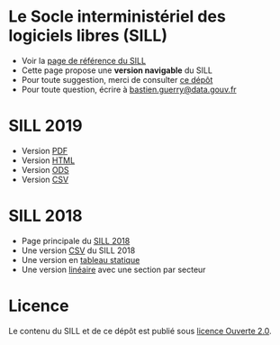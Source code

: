 

# Le Socle interministériel des logiciels libres (SILL)

-   Voir la [page de référence du SILL](https://references.modernisation.gouv.fr/socle-logiciels-libres)
-   Cette page propose une **version navigable** du SILL
-   Pour toute suggestion, merci de consulter [ce dépôt](https://github.com/disic/sill)
-   Pour toute question, écrire à [bastien.guerry@data.gouv.fr](mailto:bastien.guerry@data.gouv.fr)


# SILL 2019

-   Version [PDF](2019/sill-2019.pdf)
-   Version [HTML](2019/)
-   Version [ODS](2019/sill-2019.ods)
-   Version [CSV](2019/sill-2019.csv)


# SILL 2018

-   Page principale du [SILL 2018](2018)
-   Une version [CSV](2018/sources.csv) du SILL 2018
-   Une version en [tableau statique](2018/sources.md)
-   Une version [linéaire](2018/sill.md) avec une section par secteur


# Licence

Le contenu du SILL et de ce dépôt est publié sous [licence Ouverte 2.0](https://github.com/etalab/Licence-Ouverte/blob/master/LO.md).

